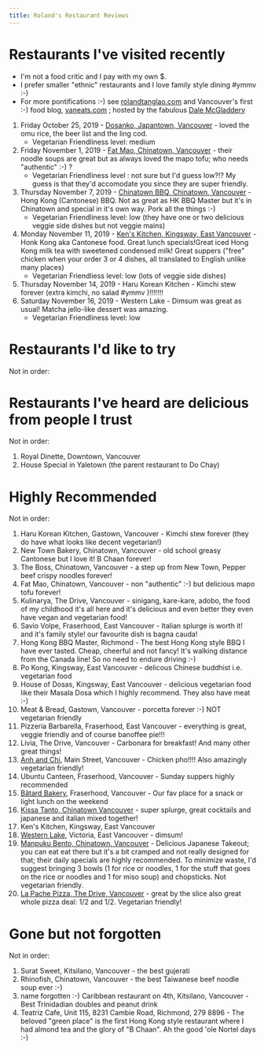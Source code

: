 ```yaml
---
title: Roland's Restaurant Reviews
---
```


# Restaurants I've visited recently

- I'm not a food critic and I pay with my own \$.
- I prefer smaller "ethnic" restaurants and I love family style dining #ymmv :-)
- For more pontifications :-) see [rolandtanglao.com](http://rolandtanglao.com/) and
  Vancouver's first :-) food blog, [vaneats.com](http://vaneats.com/) ; hosted by the fabulous
  [Dale McGladdery](https://www.group42.ca/)

1. Friday October 25, 2019 - [Dosanko, Japantown, Vancouver](http://dosankorestaurant.ca/) - loved the omu rice, the beer list and the ling cod.
   - Vegetarian Friendliness level: medium
1. Friday November 1, 2019 - [Fat Mao, Chinatown, Vancouver](http://www.fatmaonoodles.com/) - their noodle soups are great but as always loved the mapo tofu; who needs "authentic" :-) ?
   - Vegetarian Friendliness level : not sure but I'd guess low?!? My guess is that they'd accomodate you since they are super friendly.
1. Thursday November 7, 2019 - [Chinatown BBQ, Chinatown, Vancouver](https://chinatownbbq.com/) - Hong Kong (Cantonese) BBQ.
   Not as great as HK BBQ Master but it's in Chinatown and special in it's
   own way. Pork all the things :-)
   - Vegetarian Friendliness level: low (they have one or two delicious veggie side dishes but not veggie mains)
1. Monday November 11, 2019 - [Ken's Kitchen, Kingsway, East Vancouver](https://kenskitchenvancouver.com/) - Honk Kong aka Cantonese food.
   Great lunch specials!Great iced Hong Kong milk tea with sweetened condensed milk!
   Great suppers ("free" chicken when your order 3 or 4 dishes, all
   translated to English unlike many places)
   - Vegetarian Friendliess level: low (lots of veggie side dishes)
1. Thursday November 14, 2019 - Haru Korean Kitchen - Kimchi stew forever (extra kimchi, no salad #ymmv )!!!!!!!
1. Saturday November 16, 2019 - Western Lake - Dimsum was great as usual! Matcha jello-like dessert was amazing.
   - Vegetarian Friendliness level: low

# Restaurants I'd like to try

Not in order:

# Restaurants I've heard are delicious from people I trust

Not in order:

1. Royal Dinette, Downtown, Vancouver
1. House Special in Yaletown (the parent restaurant to Do Chay)

# Highly Recommended

Not in order:

1. Haru Korean Kitchen, Gastown, Vancouver - Kimchi stew forever (they do have what looks like decent vegetarian!)
1. New Town Bakery, Chinatown, Vancouver - old school greasy Cantonese but I love it! B Chaan forever!
1. The Boss, Chinatown, Vancouver - a step up from New Town, Pepper beef crispy noodles forever!
1. Fat Mao, Chinatown, Vancouver - non "authentic" :-) but delicious mapo tofu forever!
1. Kulinarya, The Drive, Vancouver - sinigang, kare-kare, adobo, the food of my childhood it's all here and it's delicious and
   even better they even have vegan and vegetarian food!
1. Savio Volpe, Fraserhood, East Vancouver - Italian splurge is worth it! and it's family style! our favourite dish is bagna cauda!
1. Hong Kong BBQ Master, Richmond - The best Hong Kong style BBQ I have ever tasted. Cheap, cheerful and not fancy! It's walking distance from the Canada line!
   So no need to endure driving :-)
1. Po Kong, Kingsway, East Vancouver - delicous Chinese buddhist i.e. vegetarian food
1. House of Dosas, Kingsway, East Vancouver - delicious vegetarian food like their Masala Dosa which I highly recommend. They also
   have meat :-)
1. Meat & Bread, Gastown, Vancouver - porcetta forever :-) NOT vegetarian friendly
1. Pizzeria Barbarella, Fraserhood, East Vancouver - everything is great, veggie friendly and of course banoffee pie!!!
1. Livia, The Drive, Vancouver - Carbonara for breakfast! And many other great things!
1. [Anh and Chi](https://www.anhandchi.com/), Main Street, Vancouver -
   Chicken pho!!!! Also amazingly vegetarian friendly!
1. Ubuntu Canteen, Fraserhood, Vancouver - Sunday suppers highly recommended
1. [Bâtard Bakery](http://batardbakery.com/), Fraserhood, Vancouver - Our fav place for a snack or light lunch on the
   weekend
1. [Kissa Tanto, Chinatown Vancouver](http://www.kissatanto.com/) - super splurge, great cocktails and japanese and italian mixed together!
1. Ken's Kitchen, Kingsway, East Vancouver
1. [Western Lake](http://westernlake.ca/english/), Victoria, East Vancouver - dimsum!
1. [Manpuku Bento, Chinatown, Vancouver](https://manpukubento.com/) - Delicious Japanese Takeout; you can eat eat there but it's a bit cramped and not really
   designed for that; their daily specials are highly recommended. To minimize waste,
   I'd suggest bringing 3 bowls (1 for rice or noodles,
   1 for the stuff that goes on the rice or noodles and 1 for miso soup)
   and chopsticks.
   Not vegetarian friendly.
1. [La Pache Pizza, The Drive, Vancouver](https://la-pache-pizza-online-ordering.brygid.online/zgrid/themes/13349/intro/index.jsp) - 
great by the slice also great whole pizza deal: 1/2 and 1/2. Vegetarian friendly!

# Gone but not forgotten

Not in order:

1. Surat Sweet, Kitsilano, Vancouver - the best gujerati
1. Rhinofish, Chinatown, Vancouver - the best Taiwanese beef noodle soup ever :-)
1. name forgotten :-) Caribbean restaurant on 4th, Kitsilano, Vancouver - Best Trinidadian doubles and peanut drink
1. Teatriz Cafe, Unit 115, 8231 Cambie Road, Richmond, 279 8896 - The beloved "green place"
   is the first Hong Kong style restaurant where I had almond tea and the glory of "B Chaan".
   Ah the good 'ole Nortel days :-)
